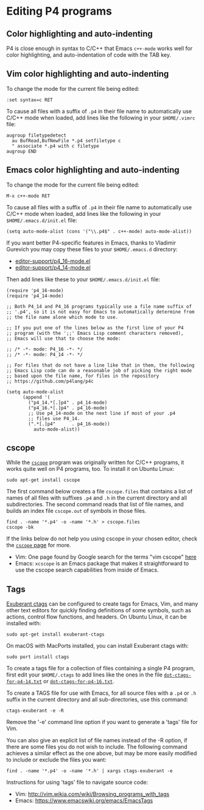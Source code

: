 # Editing P4 programs


## Color highlighting and auto-indenting

P4 is close enough in syntax to C/C++ that Emacs `c++-mode` works well
for color highlighting, and auto-indentation of code with the TAB key.


## Vim color highlighting and auto-indenting

To change the mode for the current file being edited:

```vim
:set syntax=c RET
```

To cause all files with a suffix of `.p4` in their file name to
automatically use C/C++ mode when loaded, add lines like the following
in your `$HOME/.vimrc` file:

```vim
augroup filetypedetect
  au BufRead,BufNewFile *.p4 setfiletype c
  " associate *.p4 with c filetype
augroup END
```


## Emacs color highlighting and auto-indenting

To change the mode for the current file being edited:

```
M-x c++-mode RET
```

To cause all files with a suffix of `.p4` in their file name to
automatically use C/C++ mode when loaded, add lines like the following
in your `$HOME/.emacs.d/init.el` file:

```elisp
(setq auto-mode-alist (cons '("\\.p4$" . c++-mode) auto-mode-alist))
```

If you want better P4-specific features in Emacs, thanks to Vladimir
Gurevich you may copy these files to your `$HOME/.emacs.d` directory:

* [editor-support/p4_16-mode.el](editor-support/p4_16-mode.el)
* [editor-support/p4_14-mode.el](editor-support/p4_14-mode.el)

Then add lines like these to your `$HOME/.emacs.d/init.el` file:

```elisp
(require 'p4_16-mode)
(require 'p4_14-mode)

;; Both P4_14 and P4_16 programs typically use a file name suffix of
;; '.p4', so it is not easy for Emacs to automatically determine from
;; the file name alone which mode to use.

;; If you put one of the lines below as the first line of your P4
;; program (with the ';;' Emacs Lisp comment characters removed),
;; Emacs will use that to choose the mode:

;; /* -*- mode: P4_16 -*- */
;; /* -*- mode: P4_14 -*- */

;; For files that do not have a line like that in them, the following
;; Emacs Lisp code can do a reasonable job of picking the right mode
;; based upon the file name, for files in the repository
;; https://github.com/p4lang/p4c

(setq auto-mode-alist
      (append '(
		("p4_14.*[.]p4" . p4_14-mode)
		("p4_16.*[.]p4" . p4_16-mode)
		;; Use p4_14-mode on the next line if most of your .p4
		;; files use P4_14.
		(".*[.]p4"      . p4_16-mode))
	      auto-mode-alist))
```


## cscope

While the [`cscope`](http://cscope.sourceforge.net/) program was
originally written for C/C++ programs, it works quite well on P4
programs, too.  To install it on Ubuntu Linux:

    sudo apt-get install cscope

The first command below creates a file `cscope.files` that contains a
list of names of all files with suffixes `.p4` and `.h` in the current
directory and all subdirectories.  The second command reads that list
of file names, and builds an index file `cscope.out` of symbols in
those files.

    find . -name '*.p4' -o -name '*.h' > cscope.files
    cscope -bk

If the links below do not help you using cscope in your chosen editor,
check the [`cscope` page](http://cscope.sourceforge.net/) for more.

* Vim: One page found by Google search for the terms "vim cscope"
  [here](http://cscope.sourceforge.net/cscope_vim_tutorial.html)
* Emacs: `xcscope` is an Emacs package that makes it straightforward
  to use the cscope search capabilities from inside of Emacs.


## Tags

[Exuberant ctags](http://ctags.sourceforge.net/) can be configured to
create tags for Emacs, Vim, and many other text editors for quickly
finding definitions of some symbols, such as actions, control flow
functions, and headers.  On Ubuntu Linux, it can be installed with:

    sudo apt-get install exuberant-ctags

On macOS with MacPorts installed, you can install Exuberant ctags
with:

    sudo port install ctags

To create a tags file for a collection of files containing a single P4
program, first edit your `$HOME/.ctags` to add lines like the ones in
the file [`dot-ctags-for-p4-14.txt`](editor-support/dot-ctags-for-p4-14.txt) or
[`dot-ctags-for-p4-16.txt`](editor-support/dot-ctags-for-p4-16.txt).

To create a TAGS file for use with Emacs, for all source files with a
`.p4` or `.h` suffix in the current directory and all sub-directories,
use this command:

    ctags-exuberant -e -R

Remove the '-e' command line option if you want to generate a 'tags'
file for Vim.

You can also give an explicit list of file names instead of the -R
option, if there are some files you do not wish to include.  The
following command achieves a similar effect as the one above, but may
be more easily modified to include or exclude the files you want:

    find . -name '*.p4' -o -name '*.h' | xargs ctags-exuberant -e

Instructions for using 'tags' file to navigate source code:

* Vim: http://vim.wikia.com/wiki/Browsing_programs_with_tags
* Emacs: https://www.emacswiki.org/emacs/EmacsTags
